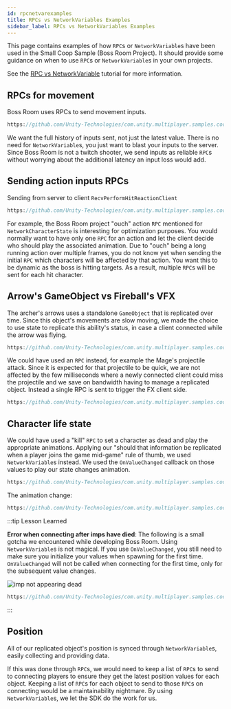 ```yaml
---
id: rpcnetvarexamples
title: RPCs vs NetworkVariables Examples
sidebar_label: RPCs vs NetworkVariables Examples
---
```

This page contains examples of how `RPC`s or `NetworkVariable`s have been used in the Small Coop Sample (Boss Room Project). It should provide some guidance on when to use `RPC`s or `NetworkVariable`s in your own projects.

See the [RPC vs NetworkVariable](rpcvnetvar.md) tutorial for more information.

## RPCs for movement
Boss Room uses RPCs to send movement inputs.

```csharp reference
https://github.com/Unity-Technologies/com.unity.multiplayer.samples.coop/blob/master/Assets/BossRoom/Scripts/Client/Game/Character/ClientInputSender.cs
```

We want the full history of inputs sent, not just the latest value. There is no need for `NetworkVariable`s, you just want to blast your inputs to the server. Since Boss Room is not a twitch shooter, we send inputs as reliable `RPC`s without worrying about the additional latency an input loss would add. 
   

## Sending action inputs RPCs

Sending from server to client `RecvPerformHitReactionClient` 

```csharp reference
https://github.com/Unity-Technologies/com.unity.multiplayer.samples.coop/blob/master/Assets/BossRoom/Scripts/Shared/Game/Entity/NetworkCharacterState.cs#L235-L239
```

For example, the Boss Room project "ouch" action `RPC` mentioned for `NetworkCharacterState` is interesting for optimization purposes. You would normally want to have only one `RPC` for an action and let the client decide who should play the associated animation. Due to "ouch" being a long running action over multiple frames, you do not know yet when sending the initial `RPC` which characters will be affected by that action. You want this to be dynamic as the boss is hitting targets. As a result, multiple `RPC`s will be sent for each hit character.

## Arrow's GameObject vs Fireball's VFX

The archer's arrows uses a standalone `GameObject` that is replicated over time. Since this object's movements are slow moving, we made the choice to use state to replicate this ability's status, in case a client connected while the arrow was flying. 

```csharp reference
https://github.com/Unity-Technologies/com.unity.multiplayer.samples.coop/blob/master/Assets/BossRoom/Scripts/Server/Game/Entity/ServerProjectileLogic.cs
```

We could have used an `RPC` instead, for example the Mage's projectile attack. Since it is expected for that projectile to be quick, we are not affected by the few milliseconds where a newly connected client could miss the projectile and we save on bandwidth having to manage a replicated object. Instead a single RPC is sent to trigger the FX client side.


```csharp reference
https://github.com/Unity-Technologies/com.unity.multiplayer.samples.coop/blob/master/Assets/BossRoom/Scripts/Server/Game/Action/FXProjectileTargetedAction.cs
```

## Character life state

We could have used a "kill" `RPC` to set a character as dead and play the appropriate animations. Applying our "should that information be replicated when a player joins the game mid-game" rule of thumb, we used `NetworkVariable`s instead. We used the `OnValueChanged` callback on those values to play our state changes animation.

```csharp reference
https://github.com/Unity-Technologies/com.unity.multiplayer.samples.coop/blob/master/Assets/BossRoom/Scripts/Shared/Game/Entity/NetworkCharacterState.cs#L93
```

The animation change:

```csharp reference
https://github.com/Unity-Technologies/com.unity.multiplayer.samples.coop/blob/master/Assets/BossRoom/Scripts/Client/Game/Character/ClientCharacterVisualization.cs#L78
```
        
:::tip Lesson Learned

**Error when connecting after imps have died**: The following is a small gotcha we encountered while developing Boss Room. Using `NetworkVariable`s is not magical. If you use `OnValueChanged`, you still need to make sure you initialize your values when spawning for the first time. `OnValueChanged` will not be called when connecting for the first time, only for the subsequent value changes.

![imp not appearing dead](/img/01_imp_not_appearing_dead.png) 

```csharp reference
https://github.com/Unity-Technologies/com.unity.multiplayer.samples.coop/blob/master/Assets/BossRoom/Scripts/Client/Game/Character/ClientCharacterVisualization.cs
```

:::

## Position
        
All of our replicated object's position is synced through `NetworkVariable`s, easily collecting and providing data.

If this was done through `RPC`s, we would need to keep a list of `RPC`s to send to connecting players to ensure they get the latest position values for each object. Keeping a list of `RPC`s for each object to send to those `RPC`s on connecting would be a maintainability nightmare. By using `NetworkVariable`s, we let the SDK do the work for us.
